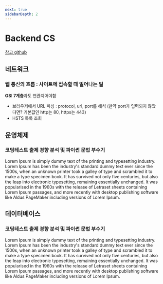 ```yaml
---
next: true
sidebarDepth: 2
---
```

# Backend CS

[참고 github](https://github.com/ksundong/backend-interview-question)

## 네트워크
### 웹 통신의 흐름 : 사이트에 접속할 때 일어나는 일
**OSI 7계층**과도 연관지어야함
- 브라우저에서 URL 파싱 : protocol, url, port를 해석
(만약 port가 입력되지 않았다면? 기본값인 http는 80, https는 443)
- HSTS 목록 조회


## 운영체제
### 코딩테스트 출제 경향 분석 및 파이썬 문법 부수기
Lorem Ipsum is simply dummy text of the printing and typesetting industry. Lorem Ipsum has been the industry's standard dummy text ever since the 1500s, when an unknown printer took a galley of type and scrambled it to make a type specimen book. It has survived not only five centuries, but also the leap into electronic typesetting, remaining essentially unchanged. It was popularised in the 1960s with the release of Letraset sheets containing Lorem Ipsum passages, and more recently with desktop publishing software like Aldus PageMaker including versions of Lorem Ipsum.


## 데이터베이스
### 코딩테스트 출제 경향 분석 및 파이썬 문법 부수기
Lorem Ipsum is simply dummy text of the printing and typesetting industry. Lorem Ipsum has been the industry's standard dummy text ever since the 1500s, when an unknown printer took a galley of type and scrambled it to make a type specimen book. It has survived not only five centuries, but also the leap into electronic typesetting, remaining essentially unchanged. It was popularised in the 1960s with the release of Letraset sheets containing Lorem Ipsum passages, and more recently with desktop publishing software like Aldus PageMaker including versions of Lorem Ipsum.
